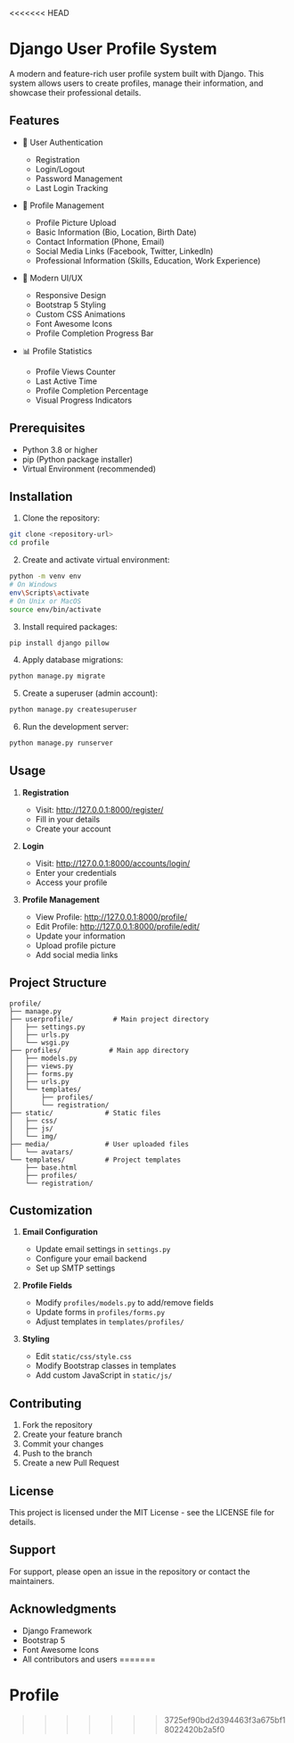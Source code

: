 <<<<<<< HEAD
# Django User Profile System

A modern and feature-rich user profile system built with Django. This system allows users to create profiles, manage their information, and showcase their professional details.

## Features

- 🔐 User Authentication
  - Registration
  - Login/Logout
  - Password Management
  - Last Login Tracking

- 👤 Profile Management
  - Profile Picture Upload
  - Basic Information (Bio, Location, Birth Date)
  - Contact Information (Phone, Email)
  - Social Media Links (Facebook, Twitter, LinkedIn)
  - Professional Information (Skills, Education, Work Experience)

- 🎨 Modern UI/UX
  - Responsive Design
  - Bootstrap 5 Styling
  - Custom CSS Animations
  - Font Awesome Icons
  - Profile Completion Progress Bar

- 📊 Profile Statistics
  - Profile Views Counter
  - Last Active Time
  - Profile Completion Percentage
  - Visual Progress Indicators

## Prerequisites

- Python 3.8 or higher
- pip (Python package installer)
- Virtual Environment (recommended)

## Installation

1. Clone the repository:
```bash
git clone <repository-url>
cd profile
```

2. Create and activate virtual environment:
```bash
python -m venv env
# On Windows
env\Scripts\activate
# On Unix or MacOS
source env/bin/activate
```

3. Install required packages:
```bash
pip install django pillow
```

4. Apply database migrations:
```bash
python manage.py migrate
```

5. Create a superuser (admin account):
```bash
python manage.py createsuperuser
```

6. Run the development server:
```bash
python manage.py runserver
```

## Usage

1. **Registration**
   - Visit: http://127.0.0.1:8000/register/
   - Fill in your details
   - Create your account

2. **Login**
   - Visit: http://127.0.0.1:8000/accounts/login/
   - Enter your credentials
   - Access your profile

3. **Profile Management**
   - View Profile: http://127.0.0.1:8000/profile/
   - Edit Profile: http://127.0.0.1:8000/profile/edit/
   - Update your information
   - Upload profile picture
   - Add social media links

## Project Structure

```
profile/
├── manage.py
├── userprofile/          # Main project directory
│   ├── settings.py
│   ├── urls.py
│   └── wsgi.py
├── profiles/            # Main app directory
│   ├── models.py
│   ├── views.py
│   ├── forms.py
│   ├── urls.py
│   └── templates/
│       ├── profiles/
│       └── registration/
├── static/             # Static files
│   ├── css/
│   ├── js/
│   └── img/
├── media/              # User uploaded files
│   └── avatars/
└── templates/          # Project templates
    ├── base.html
    ├── profiles/
    └── registration/
```

## Customization

1. **Email Configuration**
   - Update email settings in `settings.py`
   - Configure your email backend
   - Set up SMTP settings

2. **Profile Fields**
   - Modify `profiles/models.py` to add/remove fields
   - Update forms in `profiles/forms.py`
   - Adjust templates in `templates/profiles/`

3. **Styling**
   - Edit `static/css/style.css`
   - Modify Bootstrap classes in templates
   - Add custom JavaScript in `static/js/`

## Contributing

1. Fork the repository
2. Create your feature branch
3. Commit your changes
4. Push to the branch
5. Create a new Pull Request

## License

This project is licensed under the MIT License - see the LICENSE file for details.

## Support

For support, please open an issue in the repository or contact the maintainers.

## Acknowledgments

- Django Framework
- Bootstrap 5
- Font Awesome Icons
- All contributors and users 
=======
# Profile
>>>>>>> 3725ef90bd2d394463f3a675bf18022420b2a5f0
